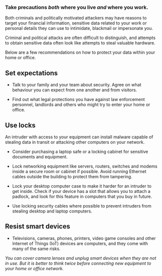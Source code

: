 [Title]: # (In your home and office)
[Order]: # (2)

### Take precautions *both* where you live *and* where you work.

Both criminals and politically motivated attackers may have reasons to target your financial information, sensitive data related to your work or personal details they can use to intimidate, blackmail or impersonate you. 

Criminal and political attacks are often difficult to distinguish, and attempts to obtain sensitive data often look like attempts to steal valuable hardware. 

Below are a few recommendations on how to protect your data within your home or office.

## Set expectations

- Talk to your family and your team about security. Agree on what behaviour you can expect from one another and from visitors.

- Find out what legal protections you have against law enforcement personnel, landlords and others who might try to enter your home or office.

## Use locks 

An intruder with access to your equipment can install malware capable of stealing data in transit or attacking other computers on your network. 

- Consider purchasing a laptop safe or a locking cabinet for sensitive documents and equipment.

- Lock networking equipment like servers, routers, switches and modems inside a secure room or cabinet if possible. Avoid running Ethernet cables outside the building to protect them from tampering.

- Lock your desktop computer case to make it harder for an intruder to get inside. Check if your device has a slot that allows you to attach a padlock, and look for this feature in computers that you buy in future.  

- Use locking security cables where possible to prevent intruders from stealing desktop and laptop computers.

## Resist smart devices

- Televisions, cameras, phones, printers, video game consoles and other Internet of Things (IoT) devices are computers, and they come with many of the same risks. 

*You can cover camera lenses and unplug smart devices when they are not in use. But it is better to think twice before connecting new equipment to your home or office network.*
